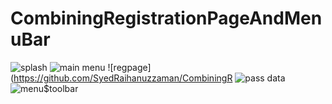 # CombiningRegistrationPageAndMenuBar

![splash](https://github.com/SyedRaihanuzzaman/CombiningRegistrationPageAndMenuBar/assets/142418984/f134417c-2447-402c-a1f1-a4ad8acee6c8)
![main menu](https://github.com/SyedRaihanuzzaman/CombiningRegistrationPageAndMenuBar/assets/142418984/2c692822-557c-421f-9149-012fc2765aa7)
![regpage](https://github.com/SyedRaihanuzzaman/CombiningR
![pass data](https://github.com/SyedRaihanuzzaman/CombiningRegistrationPageAndMenuBar/assets/142418984/616ed12f-d938-4ad6-9093-60564d9fb428)
![menu$toolbar](https://github.com/SyedRaihanuzzaman/CombiningRegistrationPageAndMenuBar/assets/142418984/d469e249-19d8-49e5-8de1-333d8d8df80f)




